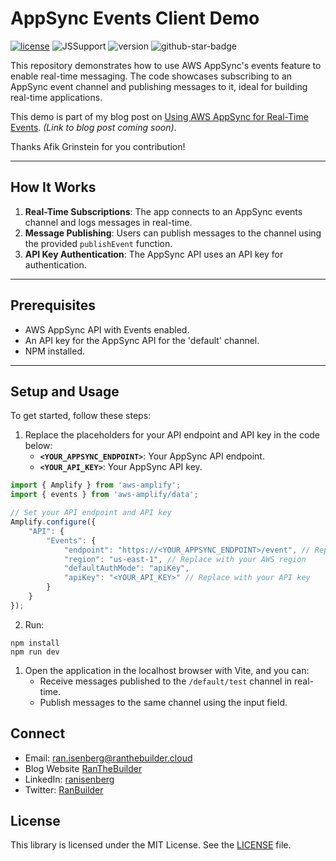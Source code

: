 # AppSync Events Client Demo

[![license](https://img.shields.io/github/license/ran-isenberg/appsync-events-client)](https://github.com/ran-isenberg/appsync-events-client/blob/master/LICENSE)
![JSSupport](https://img.shields.io/static/v1?message=Amplify&color=blue&style=flat-square&logo=javascript)
![version](https://img.shields.io/github/v/release/ran-isenberg/appsync-events-client)
![github-star-badge](https://img.shields.io/github/stars/ran-isenberg/appsync-events-client.svg?style=social)

This repository demonstrates how to use AWS AppSync's events feature to enable real-time messaging. The code showcases subscribing to an AppSync event channel and publishing messages to it, ideal for building real-time applications.

This demo is part of my blog post on [Using AWS AppSync for Real-Time Events](). *(Link to blog post coming soon)*.

Thanks Afik Grinstein for you contribution!

---

## How It Works

1. **Real-Time Subscriptions**: The app connects to an AppSync events channel and logs messages in real-time.
2. **Message Publishing**: Users can publish messages to the channel using the provided `publishEvent` function.
3. **API Key Authentication**: The AppSync API uses an API key for authentication.

---

## Prerequisites

- AWS AppSync API with Events enabled.
- An API key for the AppSync API for the 'default' channel.
- NPM installed.

---

## Setup and Usage

To get started, follow these steps:

1. Replace the placeholders for your API endpoint and API key in the code below:
   - **`<YOUR_APPSYNC_ENDPOINT>`**: Your AppSync API endpoint.
   - **`<YOUR_API_KEY>`**: Your AppSync API key.

```javascript
import { Amplify } from 'aws-amplify';
import { events } from 'aws-amplify/data';

// Set your API endpoint and API key
Amplify.configure({
    "API": {
        "Events": {
            "endpoint": "https://<YOUR_APPSYNC_ENDPOINT>/event", // Replace with your AppSync API endpoint
            "region": "us-east-1", // Replace with your AWS region
            "defaultAuthMode": "apiKey",
            "apiKey": "<YOUR_API_KEY>" // Replace with your API key
        }
    }
});
```

2. Run:

```shell
npm install
npm run dev
```

1. Open the application in the localhost browser with Vite, and you can:
   - Receive messages published to the `/default/test` channel in real-time.
   - Publish messages to the same channel using the input field.
  
## Connect

- Email: [ran.isenberg@ranthebuilder.cloud](mailto:ran.isenberg@ranthebuilder.cloud)
- Blog Website [RanTheBuilder](https://www.ranthebuilder.cloud)
- LinkedIn: [ranisenberg](https://www.linkedin.com/in/ranisenberg/)
- Twitter: [RanBuilder](https://twitter.com/RanBuilder)

## License

This library is licensed under the MIT License. See the [LICENSE](https://github.com/ran-isenberg/appsync-events-client/blob/main/LICENSE) file.
